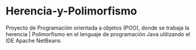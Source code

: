 # Herencia-y-Polimorfismo
Proyecto de Programación orientada a objetos (POO), donde se trabaja la herencia | Polimorfismo en el lenguaje de programación Java utilizando el IDE Apache NetBeans
